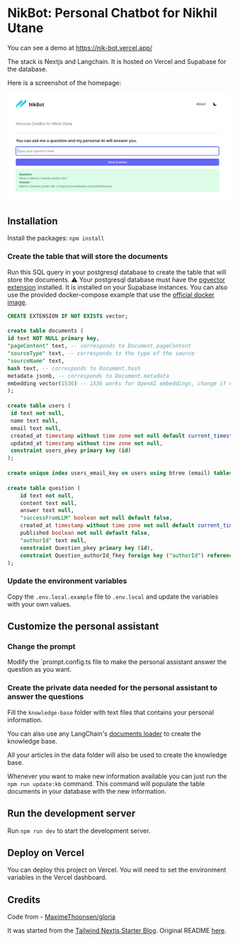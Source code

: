 # NikBot: Personal Chatbot for Nikhil Utane

You can see a demo at https://nik-bot.vercel.app/

The stack is Nextjs and Langchain. It is hosted on Vercel and Supabase for the database.

Here is a screenshot of the homepage:

![Homepage of the blog](./docs/homepage.png)

## Installation

Install the packages: `npm install`

### Create the table that will store the documents

Run this SQL query in your postgresql database to create the table that will store the documents.
⚠️ Your postgresql database must have the [pgvector extension](https://github.com/pgvector/pgvector) installed.
It is installed on your Supabase instances.
You can also use the provided docker-compose example that use the [official docker image](https://hub.docker.com/r/ankane/pgvector).

```sql
CREATE EXTENSION IF NOT EXISTS vector;

create table documents (
id text NOT NULL primary key,
"pageContent" text, -- corresponds to Document.pageContent
"sourceType" text, -- corresponds to the type of the source
"sourceName" text,
hash text, -- corresponds to Document.hash
metadata jsonb, -- corresponds to Document.metadata
embedding vector(1536) -- 1536 works for OpenAI embeddings, change if needed
);

create table users (
 id text not null,
 name text null,
 email text null,
 created_at timestamp without time zone not null default current_timestamp,
 updated_at timestamp without time zone not null,
 constraint users_pkey primary key (id)
);

create unique index users_email_key on users using btree (email) tablespace pg_default;

create table question (
    id text not null,
    content text null,
    answer text null,
    "successFromLLM" boolean not null default false,
    created_at timestamp without time zone not null default current_timestamp,
    published boolean not null default false,
    "authorId" text null,
    constraint Question_pkey primary key (id),
    constraint Question_authorId_fkey foreign key ("authorId") references users (id) on update cascade on delete set null
);
```

### Update the environment variables

Copy the `.env.local.example` file to `.env.local` and update the variables with your own values.

## Customize the personal assistant

### Change the prompt

Modify the `prompt.config.ts file to make the personal assistant answer the question as you want.

### Create the private data needed for the personal assistant to answer the questions

Fill the `knowledge-base` folder with text files that contains your personal information.

You can also use any LangChain's [documents loader](https://js.langchain.com/docs/modules/indexes/document_loaders/examples/file_loaders/) to create the knowledge base.

All your articles in the data folder will also be used to create the knowledge base.

Whenever you want to make new information available you can just run the `npm run update:kb` command.
This command will populate the table documents in your database with the new information.

## Run the development server

Run `npm run dev` to start the development server.

## Deploy on Vercel

You can deploy this project on Vercel. You will need to set the environment variables in the Vercel dashboard.

## Credits

Code from - [MaximeThoonsen/gloria](https://github.com/MaximeThoonsen/gloria)

It was started from the [Tailwind Nextjs Starter Blog](https://github.com/timlrx/tailwind-nextjs-starter-blog).
Original README [here](docs/nextjs-starter-README.md).
